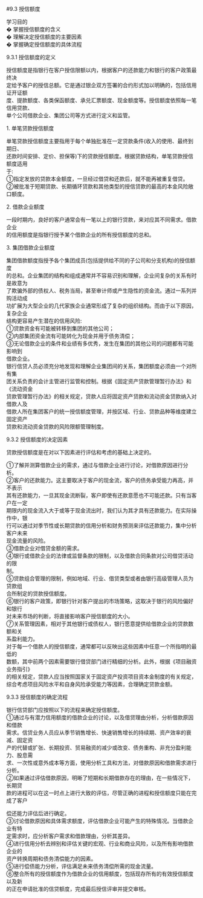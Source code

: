 #9.3 授信额度
<p>学习目的 <br />
�   掌握授信额度的含义 <br />
�   理解决定授信额度的主要因素 <br />
�   掌握确定授信额度的具体流程</p>
    <p>9.3.1 授信额度的定义</p>
    <p>授信额度是指银行在客户授信限额以内，根据客户的还款能力和银行的客户政策最终决 <br />
      定给予客户的授信总额。它是通过银企双方签署的合约形式加以明确的，包括信用证开证额 <br />
      度、提款额度、各类保函额度、承兑汇票额度、现金额度等。授信额度依照每一笔信用贷款、 <br />
    单个公司借款企业、集团公司等方式进行定义和监管。</p>
    <p>1. 单笔贷款授信额度</p>
    <p>单笔贷款授信额度主要指用于每个单独批准在一定贷款条件(收入的使用、最终到期日、 <br />
      还款时间安排、定价、担保等)下的贷款授信额度。根据贷款结构，单笔贷款授信额度适用 <br />
      于: <br />
①指定发放的贷款本金额度，一旦经过借贷和还款后，就不能再被重复借贷。 <br />
②被批准于短期贷款、长期循环贷款和其他类型的授信贷款的最高的本金风险敞口额度。</p>
    <p>2. 借款企业额度</p>
    <p>一段时期内，良好的客户通常会有一笔以上的银行贷款，来对应其不同需求。借款企业 <br />
    的信用额度是指银行授予某个借款企业的所有授信额度的总和。 </p>
    <p>3. 集团借款企业额度</p>
    <p>集团借款额度指授予各个集团成员(包括提供给不同的子公司和分支机构)的授信额度 <br />
      的总和。企业集团的结构和组成通常并不容易识别和理解，企业间复杂的关系有时是故意为 <br />
      了欺骗外部的债权人、税务当局，甚至审计师或产生隐性的资金流。通过一系列并购活动成 <br />
      功扩展为大型企业的几代家族企业通常形成了复杂的组织结构。而由于以下原因，复杂企业 <br />
      结构更容易产生潜在的信用风险: <br />
①贷款资金有可能被转移到集团的其他公司； <br />
②内部集团资金流有可能转化为现金并用于债务清偿； <br />
③无论借款企业的条件和业绩有多优秀，发生在集团的其他公司的问题都有可能影响到 <br />
借款企业。 <br />
银行信贷人员必须充分地发现和理解企业集团间的关系，集团额度必须由一个对所有集 <br />
团关系负责的会计主管进行监管和控制。根据《固定资产贷款管理暂行办法》和《流动资金 <br />
贷款管理暂行办法》的相关规定，贷款人应将固定资产贷款和流动资金贷款纳入对借款人及 <br />
借款人所在集团客户的统一授信额度管理，并按区域、行业、贷款品种等维度建立固定资产 <br />
贷款和流动资金贷款的风险限额管理制度。</p>
    <p>9.3.2 授信额度的决定因素</p>
    <p>贷款授信额度是在对以下因素进行评估和考虑的基础上决定的。 </p>
    <p> ①了解并测算借款企业的需求，通过与借款企业进行讨论，对借款原因进行分析。 <br />
      ②客户的还款能力。这主要取决于客户的现金流，客户的债务承受能力再高，并不表示 <br />
      其有还款能力，一旦其现金流断裂，客户即使有还款意愿也不可能还款。只有当客户在一定 <br />
      期限内的现金流入大于或等于现金流出时，我们认为其才具有还款能力。在实际操作中，银 <br />
      行可以通过对季节性或长期贷款的信用分析和财务预测来评估还款能力，集中分析客户未来 <br />
      现金流量的风险。 <br />
      ③借款企业对借贷金额的需求。 <br />
      ④银行或借款企业的法律或监督条款的限制，以及借款合同条款对公司借贷活动的限 <br />
      制。 <br />
      ⑤贷款组合管理的限制，例如地域、行业、借贷类型或者由银行高级管理人员为贷款组 <br />
      合所制定的贷款授信额度。 <br />
      ⑥银行的客户政策，即银行针对客户提出的市场策略，这取决于银行的风险偏好和银行 <br />
      对未来市场的判断，将直接影响客户授信额度的大小。 <br />
      ⑦关系管理因素，相对于其他银行或债权人，银行愿意提供给借款企业的贷款数额和关 <br />
      系盈利能力。 <br />
      对于每一个借款人的授信额度，通常都可以反映出这些因素中任意一个所指明的最低的 <br />
      数额，其中前两个因素需要银行借贷部门进行精细的分析。此外，根据《项目融资业务指引》 <br />
      的相关规定，贷款人应当按照国家关于固定资产投资项目资本金制度的有关规定，综合考虑项目风险水平和自身风险承受能力等因素，合理确定贷款金额。</p>
    <p>9.3.3 授信额度的确定流程</p>
    <p>银行信贷部门应按照以下的流程来确定授信额度。 <br />
①通过与有潜力信用额度的借款企业的讨论，以及借贷理由分析，分析借款原因和借款 <br />
需求。信贷业务人员应从季节销售增长、快速销售增长的持续期、资产效率的衰减、固定资 <br />
产的代替或扩张、长期投资、贸易融资的减少或改变、债务重构、非充分盈利能力、股息需 <br />
求、一次性或意外成本等方面，使用分析工具和方法，对借款原因和借款需求进行分析。 <br />
②如果通过评估借款原因，明晰了短期和长期借款存在的理由，在一些情况下，长期贷 <br />
款的进程可以在这一时点上进行大致的评估，尽管正确的进程和授信额度只能在完成了客户 </p>
    <p>偿还能力评估后进行确定。 <br />
      ③讨论借款原因和具体需求额度，评估借款企业可能产生的特殊情况。当借款企业有特 <br />
      定需求时，应分析客户需求和借款理由，分析其差异。 <br />
      ④进行信用分析去辨别和评估关键的宏观、行业和商业风险，以及所有影响借款企业的 <br />
      资产转换周期和债务清偿能力的因素。 <br />
      ⑤进行偿债能力分析，评估满足未来债务清偿所需的现金流量。 <br />
      ⑥整合所有的授信额度作为借款企业的信用额度，包括现存所有的有效授信额度以及新 <br />
      的正在申请批准的信贷额度，完成最后授信评审并提交审核。</p>